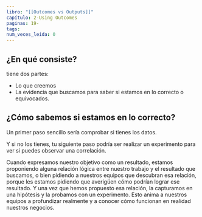 ```yaml
---
libro: "[[Outcomes vs Outputs]]"
capítulo: 2-Using Outcomes
paginas: 19-
tags: 
num_veces_leida: 0
---
```

## ¿En qué consiste?
tiene dos partes: 
* Lo que creemos
* La evidencia que buscamos para saber si estamos en lo correcto o equivocados.

## ¿Cómo sabemos si estamos en lo correcto?
Un primer paso sencillo sería comprobar si tienes los datos.

Y si no los tienes, tu siguiente paso podría ser realizar un experimento para ver si puedes observar una correlación.

Cuando expresamos nuestro objetivo como un resultado, estamos proponiendo alguna relación lógica entre nuestro trabajo y el resultado que buscamos, o bien pidiendo a nuestros equipos que descubran esa relación, porque les estamos pidiendo que averigüen cómo podrían lograr ese resultado. Y una vez que hemos propuesto esa relación, la capturamos en una hipótesis y la probamos con un experimento. Esto anima a nuestros equipos a profundizar realmente y a conocer cómo funcionan en realidad nuestros negocios.

